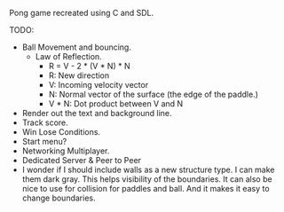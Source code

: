 Pong game recreated using C and SDL.

TODO:
- Ball Movement and bouncing.
    - Law of Reflection.
        - R = V - 2 * (V * N) * N
        - R: New direction
        - V: Incoming velocity vector
        - N: Normal vector of the surface (the edge of the paddle.)
        - V * N: Dot product between V and N
- Render out the text and background line.
- Track score.
- Win Lose Conditions.
- Start menu?
- Networking Multiplayer.
- Dedicated Server & Peer to Peer
- I wonder if I should include walls as a new structure type. I can make them dark gray. This helps visibility of the boundaries. It can also be nice to use for collision for paddles and ball. And it makes it easy to change boundaries.
